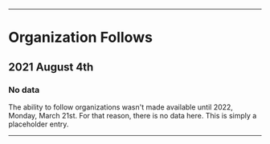 
***

# Organization Follows

## 2021 August 4th

### No data

The ability to follow organizations wasn't made available until 2022, Monday, March 21st. For that reason, there is no data here. This is simply a placeholder entry.

***
